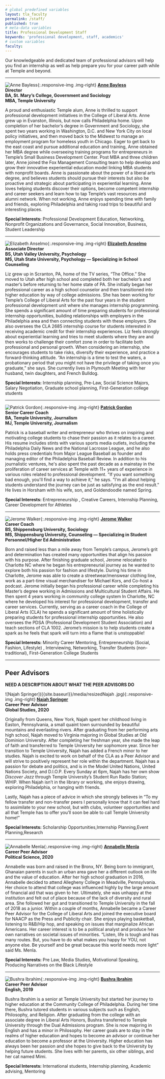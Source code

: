 ```yaml
---
# global predefined variables
layout: tla_faculty
permalink: /staff/
published: true
# meta-data variables
title: Professional Development Staff
keywords: 'professional development, staff, academics'
# custom variables
faculty: 
---
```

Our knowledgeable and dedicated team of professional advisors will help you find an internship as well as help prepare you for your career path while at Temple and beyond.

___

![Anne Bayless]({{site.baseurl}}/media/Anne-Bayless.jpg){:.responsive-img .img-right}
**[Anne Bayless](mailto:abayless@temple.edu)**<br>
**Director**<br>
**BA, St. Mary’s College, Government and Sociology**<br>
**MBA, Temple University**<br>

A proud and enthusiastic Temple alum, Anne is thrilled to support professional development initiatives in the College of Liberal Arts.  Anne grew up in Evanston, Illinois, but now calls Philadelphia home.  Upon completion of her bachelor’s degree in Government and Sociology, she spent two years working in Washington, D.C. and New York City on local policy initiatives, and then moved back to the Midwest to manage an employment program for homeless youth in Chicago.  Eager to get back to the east coast and pursue additional education and training, Anne obtained her MBA degree while overseeing training programs for entrepreneurs in Temple’s Small Business Development Center. Post MBA and three children later, Anne joined the Fox Management Consulting team to help develop and grow their innovative experiential education model linking MBA students with nonprofit boards.   Anne is passionate about the power of a liberal arts degree, and believes students should pursue their interests but also be proactive and strategic about participating in experiential learning.  Anne loves helping students discover their options, become competent internship and career seekers and learn how to tap Temple’s vast resources and alumni network.   When not working, Anne enjoys spending time with family and friends, exploring Philadelphia and taking road trips to beautiful and interesting places.

**Special Interests:** Professional Development Education, Networking, Nonprofit Organizations and Governance, Social Innovation, Business, Student Leadership

___

![Elizabeth Anselmo]({{site.baseurl}}/media/liz_anselmo2.png){:.responsive-img .img-right}
**[Elizabeth Anselmo](mailto:elizabeth.anselmo@temple.edu)**<br>
**Associate Director**<br>
**BS, Utah Valley University, Psychology**<br>
**MS, Utah State University, Psychology — Specializing in School Counseling**<br>

Liz grew up in Scranton, PA, home of the TV series, “The Office.” She moved to Utah after high school and completed both her bachelor’s and master’s before returning to her home state of PA. She initially began her professional career as a high school counselor and then transitioned into higher education by way of college admissions. She has been working for Temple’s College of Liberal Arts for the past four years in the student professional development unit where she manages internship programming. She spends a significant amount of time preparing students for professional internship opportunities, building relationships with employers in the Philadelphia area and then connecting students with these employers. She also oversees the CLA 2685 internship course for students interested in receiving academic credit for their internship experiences. Liz feels strongly about experiential learning and tries to meet students where they are and then works to challenge their comfort zone in order to facilitate both professional and personal growth. When considering an internship, she encourages students to take risks, diversify their experience, and practice a forward-thinking attitude. “An internship is a time to test the waters, a probationary period that you might not have the privilege of taking once you graduate,” she says. She currently lives in Plymouth Meeting with her husband, twin daughters, and French Bulldog.

**Special Interests:** Internship planning, Pre-Law, Social Science Majors, Salary Negotiation, Graduate school planning, First-Generation college students

___

![Patrick Gordon]({{site.baseurl}}/media/patrick_gordon2.png){:.responsive-img .img-right}
**[Patrick Gordon](mailto:pgordon@temple.edu)**<br>
**Senior Career Coach**<br>
**BA, Temple University, Journalism**<br>
**MJ, Temple University, Journalism**

Patrick is a baseball writer and entrepreneur who thrives on inspiring and motivating college students to chase their passion as it relates to a career. His resume includes stints with various sports media outlets, including the Philadelphia Daily News and the National Lacrosse League, and he also holds press credentials from Major League Baseball as founder and managing editor of the Philadelphia Baseball Review. In addition to his journalistic ventures, he's also spent the past decade as a mainstay in the proliferation of career services at Temple with 11+ years of experience in various roles related to professional development. "If you want something bad enough, you'll find a way to achieve it," he says. "I'm all about helping students understand the journey can be just as satisfying as the end result." He lives in Horsham with his wife, son, and Goldendoodle named Spring.

**Special Interests:** Entrepreneurship , Creative Careers, Internship Planning, Career Development for Athletes

___

![Jerome Walker]({{site.baseurl}}/media/headshotjerome.jpg){:.responsive-img .img-right}
**[Jerome Walker](mailto:jwalker@temple.edu)**<br>
**Career Coach**<br>
**BS, Shippensburg University, Sociology**<br>
**MS, Shippensburg University, Counseling — Specializing in Student Personnel/Higher Ed Administration**

Born and raised less than a mile away from Temple’s campus, Jerome’s grit and determination has created many opportunities that align his passion with his purpose. After finishing graduate school, Jerome relocated to Charlotte NC where he began his entrepreneurial journey as he wanted to explore both his passion for fashion and lifestyle. During his time in Charlotte, Jerome was able to create a streetwear/menswear clothing line, work as a part-time visual merchandiser for Michael Kors, and Co-host a podcast. Jerome initially began his professional career while completing his Master’s degree working in Admissions and Multicultural Student Affairs. He then spent 4 years working in community college system In Charlotte, NC where he developed his interest for professional development, transfer and career services. Currently, serving as a career coach in the College of Liberal Arts (CLA) he spends a significant amount of time holistically preparing students for professional internship opportunities. He also oversees the PDSA (Professional Development Student Association) and teach sections of CLA 1002. Jerome’s mission is to help students create a spark as he feels that spark will turn into a flame that is unstoppable!

**Special Interests:** Minority Career Mentoring, Entrepreneurship (Social, Fashion, Lifestyle) , Interviewing, Networking, Transfer Students (non-traditional), First-Generation College Students

___

## Peer Advisors 
**NEED A DESCRIPTION ABOUT WHAT THE PEER ADVISORS DO**

![Najah Springer]({{site.baseurl}}/media/resizedNajah .jpg){:.responsive-img .img-right}
**[Najah Springer](mailto:najah.springer@temple.edu)**<br>
**Career Peer Advisor**<br>
**Global Studies, 2020**<br>

Originally from Queens, New York, Najah spent her childhood living in Easton, Pennsylvania, a small quaint town surrounded by beautiful mountains and everlasting rivers. After graduating from her performing arts high school, Najah moved to Virginia majoring in Global Studies at Old Dominion University. After completing her freshman year, she made the leap of faith and transferred to Temple University her sophomore year. Since her transition to Temple University, Najah has added a French minor to her studies. Najah is excited to work on behalf of the CLA as a Peer Advisor and will strive to positively represent her role within the department. Najah has a passion for debate and politics, and is in the Model United Nations, United Nations Society, and D.I.O.P. Every Sunday at 6pm, Najah has her own show _Discover Jazz_ through Temple University’s Student Run Radio Station; WHIP. When Najah isn’t in the library or working, she enjoys drawing, exploring Philadelphia, or hanging with friends.

Lastly, Najah has a piece of advice in which she strongly believes in “To my fellow transfer and non-transfer peers I personally know that it can feel hard to assimilate to your new school, but with clubs, volunteer opportunities and all that Temple has to offer you’ll soon be able to call Temple University home!”

**Special Interests:** Scholarship Opportunities,Internship Planning,Event Planning,Research

___

![Annabelle Menla]({{site.baseurl}}/media/resizedAnnabelle.jpg){:.responsive-img .img-right}
**[Annabelle Menla](mailto:amenla@temple.edu)**<br>
**Career Peer Advisor**<br>
**Political Science, 2020**<br>

Annabelle was born and raised in the Bronx, NY. Being born to immigrant, Ghanaian parents in such an urban area gave her a different outlook on life and the value of education. After her high school graduation in 2016, Annabelle decided to attend Allegheny College in Meadville, Pennsylvania. Her choice to attend that college was influenced highly by the large amount of financial aid that was given to her. Ultimately, she was unhappy at the institution and felt out of place because of the lack of diversity and rural area. She followed her gut and transitioned to Temple University in the fall of 2018 as a junior.  Within a couple of months, Annabelle became a Career Peer Advisor for the College of Liberal Arts and joined the executive board for NAACP as the Press and Publicity chair. She enjoys playing basketball, listening to R&B/Hip hop, and speaking on issues that marginalize African Americans. Her career interest is to be a political analyst and produce her own narratives on societal issues of minorities. “Listen, life is tough and has many routes. But, you have to do what makes you happy for YOU, not anyone else. Be yourself and be great because this world needs more light” said Ms. Menla. 

**Special Interests:** Pre Law, Media Studies, Motivational Speaking, Producing Narratives on the Black Lifestyle

___

![Bushra Ibrahim]({{site.baseurl}}/media/resizedBushra.jpg){:.responsive-img .img-right}
**[Bushra Ibrahim](mailto:bushra.ibrahim@temple.edu)**<br>
**Career Peer Advisor**<br>
**English, 2019**<br>

Bushra Ibrahim is a senior at Temple University but started her journey to higher education at the Community College of Philadelphia. During her time there, Bushra tutored students in various subjects such as English, Philosophy, and Religion. After graduating from the college with an associate degree in Liberal Arts Honors, Bushra transferred to Temple University through the Dual Admissions program. She is now majoring in English and has a minor in Philosophy. Her career goals are to stay in the realms of higher education and hopes to become an advisor or continue her education to become a professor at the University. Higher education has always been her passion and she hopes to give back to the University by helping future students. She lives with her parents, six other siblings, and her cat named Mimi.

**Special Interests:** International students, Internship planning, Academic advising, Mentoring
